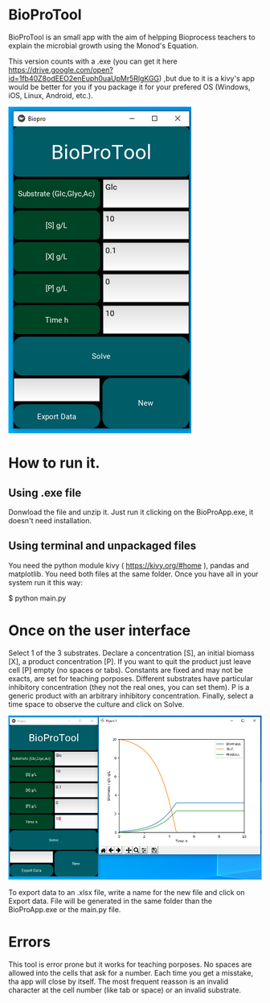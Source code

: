 # BioProTool
BioProTool is an small app with the aim of helpping Bioprocess teachers to explain the microbial growth using the Monod's Equation. 

This version counts with a .exe (you can get it here https://drive.google.com/open?id=1fb40Z8odEEO2enEuph0uaUpMr5RlgKGG) ,but due to it is a kivy's app would be better for you if you package it for your prefered OS (Windows, iOS, Linux, Android, etc.). 

![](screenshot1.PNG)

# How to run it.

## Using .exe file
Donwload the file and unzip it.
Just run it clicking on the BioProApp.exe, it doesn't need installation. 

## Using terminal and unpackaged files
 You need the python module kivy ( https://kivy.org/#home ), pandas and matplotlib.
 You need both files at the same folder.
 Once you have all in your system run it this way:
 
 $ python main.py
 
 # Once on the user interface
 Select 1 of the 3 substrates. Declare a concentration [S], an initial biomass [X], a product concentration [P].
 If you want to quit the product just leave cell [P] empty (no spaces or tabs). 
 Constants are fixed and may not be exacts, are set for teaching porposes. 
 Different substrates have particular inhibitory concentration (they not the real ones, you can set them).
 P is a generic product with an arbitrary inhibitory concentration.
 Finally, select a time space to observe the culture and click on Solve.

![](screenshot2.PNG)

  To export data to an .xlsx file, write a name for the new file and click on Export data. File will be generated in the same folder than the BioProApp.exe or the main.py file.
 
 # Errors
 This tool is error prone but it works for teaching porposes.
 No spaces are allowed into the cells that ask for a number.
 Each time you get a misstake, tha app will close by itself. The most frequent reasson is an invalid character at the cell number (like tab or space) or an invalid substrate.
 
